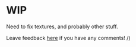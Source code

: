 # WIP
Need to fix textures, and probably other stuff.

Leave feedback [here](https://gist.github.com/g-l-i-t-c-h-o-r-s-e/5590148123825db0205a1ff0d0428f0e) if you have any comments! /) <br>
